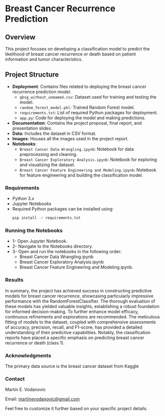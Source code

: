 # Breast Cancer Recurrence Prediction

## Overview
This project focuses on developing a classification model to predict the likelihood of breast cancer recurrence or death based on patient information and tumor characteristics.

## Project Structure
- **Deployment**: Contains files related to deploying the breast cancer recurrence prediction model.
  - `gbsg_without_unmamed.csv`: Dataset used for training and testing the model.
  - `random_forest_model.pkl`: Trained Random Forest model.
  - `requirements.txt`: List of required Python packages for deployment.
  - `app.py`: Code for deploying the model and making predictions.
- **Documentation**: Contains the project proposal, final report, and presentation slides.
- **Data**: Includes the dataset in CSV format.
- **Images**: Houses all the images used in the project report.
- **Notebooks**:
  - `Breast Cancer Data Wrangling.ipynb`: Notebook for data preprocessing and cleaning.
  - `Breast Cancer Exploratory Analysis.ipynb`: Notebook for exploring and visualizing the dataset.
  - `Breast Cancer Feature Engineering and Modeling.ipynb`: Notebook for feature engineering and building the classification model.

### Requirements
- Python 3.x
- Jupyter Notebooks
- Required Python packages can be installed using:
  ```bash
  pip install -r requirements.txt

### Running the Notebooks
- 1-	Open Jupyter Notebook.
- 2-	Navigate to the Notebooks directory.
- 3-	Open and run the notebooks in the following order:
    * Breast Cancer Data Wrangling.ipynb
    * Breast Cancer Exploratory Analysis.ipynb
    * Breast Cancer Feature Engineering and Modeling.ipynb.
      
### Results
In summary, the project has achieved success in constructing predictive models for breast cancer recurrence, showcasing particularly impressive performance with the RandomForestClassifier. The thorough evaluation of these models has yielded valuable insights, establishing a robust foundation for informed decision-making. To further enhance model efficacy, continuous refinements and explorations are recommended. The meticulous fitting of models to the dataset, coupled with comprehensive assessments of accuracy, precision, recall, and F1-score, has provided a detailed understanding of their predictive capabilities. Notably, the classification reports have placed a specific emphasis on predicting breast cancer recurrence or death (class 1).

### Acknowledgments
The primary data source is the breast cancer dataset from Kaggle

### Contact
Martin E. Vodanovic

Email: martinevodanovic@gmail.com

Feel free to customize it further based on your specific project details.


